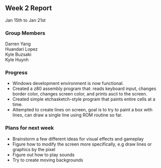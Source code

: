 ## Week 2 Report

Jan 15th to Jan 21st

### Group Members

Darren Yang  
Huandari Lopez  
Kyle Buzsaki  
Kyle Huynh  

### Progress

- Windows development environment is now functional.
- Created a z80 assembly program that: reads keyboard input, changes border color, 
  changes screen color, and prints ascii to the screen.
- Created simple etchasketch-style program that paints entire cells at a time.
- Attempted to create lines on screen, goal is to try to paint a box with
  lines, can draw a single line using ROM routine so far.

### Plans for next week

- Brainstorm a few different ideas for visual effects and gameplay
- Figure how to modify the screen more specifically, e.g draw lines or graphics by 
  the pixel
- Figure out how to play sounds
- Try to create moving backgrounds

